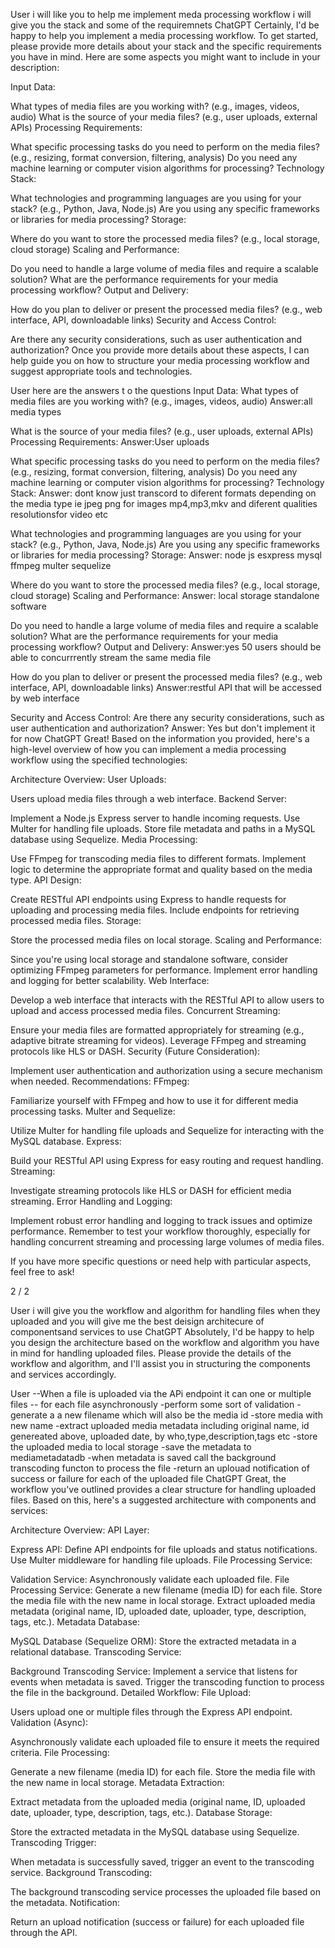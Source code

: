 

User
i will like you to help me implement meda processing workflow i will give you the stack and some of the requiremnets
ChatGPT
Certainly, I'd be happy to help you implement a media processing workflow. To get started, please provide more details about your stack and the specific requirements you have in mind. Here are some aspects you might want to include in your description:

Input Data:

What types of media files are you working with? (e.g., images, videos, audio)
What is the source of your media files? (e.g., user uploads, external APIs)
Processing Requirements:

What specific processing tasks do you need to perform on the media files? (e.g., resizing, format conversion, filtering, analysis)
Do you need any machine learning or computer vision algorithms for processing?
Technology Stack:

What technologies and programming languages are you using for your stack? (e.g., Python, Java, Node.js)
Are you using any specific frameworks or libraries for media processing?
Storage:

Where do you want to store the processed media files? (e.g., local storage, cloud storage)
Scaling and Performance:

Do you need to handle a large volume of media files and require a scalable solution?
What are the performance requirements for your media processing workflow?
Output and Delivery:

How do you plan to deliver or present the processed media files? (e.g., web interface, API, downloadable links)
Security and Access Control:

Are there any security considerations, such as user authentication and authorization?
Once you provide more details about these aspects, I can help guide you on how to structure your media processing workflow and suggest appropriate tools and technologies.

User
here are the answers t o the questions 
Input Data:
What types of media files are you working with? (e.g., images, videos, audio)
Answer:all media types

What is the source of your media files? (e.g., user uploads, external APIs)
Processing Requirements:
Answer:User uploads

What specific processing tasks do you need to perform on the media files? (e.g., resizing, format conversion, filtering, analysis)
Do you need any machine learning or computer vision algorithms for processing?
Technology Stack:
Answer: dont know just transcord to diferent formats depending on the media type ie jpeg png for images mp4,mp3,mkv  and diferent qualities resolutionsfor video etc

What technologies and programming languages are you using for your stack? (e.g., Python, Java, Node.js)
Are you using any specific frameworks or libraries for media processing?
Storage:
Answer: node js esxpress mysql ffmpeg multer sequelize

Where do you want to store the processed media files? (e.g., local storage, cloud storage)
Scaling and Performance:
Answer: local storage standalone software

Do you need to handle a large volume of media files and require a scalable solution?
What are the performance requirements for your media processing workflow?
Output and Delivery:
Answer:yes 50 users should be able to concurrrently stream the same media file


How do you plan to deliver or present the processed media files? (e.g., web interface, API, downloadable links)
Answer:restful API that will be accessed by web interface

Security and Access Control:
Are there any security considerations, such as user authentication and authorization?
 Answer: Yes but don't implement it for now
ChatGPT
Great! Based on the information you provided, here's a high-level overview of how you can implement a media processing workflow using the specified technologies:

Architecture Overview:
User Uploads:

Users upload media files through a web interface.
Backend Server:

Implement a Node.js Express server to handle incoming requests.
Use Multer for handling file uploads.
Store file metadata and paths in a MySQL database using Sequelize.
Media Processing:

Use FFmpeg for transcoding media files to different formats.
Implement logic to determine the appropriate format and quality based on the media type.
API Design:

Create RESTful API endpoints using Express to handle requests for uploading and processing media files.
Include endpoints for retrieving processed media files.
Storage:

Store the processed media files on local storage.
Scaling and Performance:

Since you're using local storage and standalone software, consider optimizing FFmpeg parameters for performance.
Implement error handling and logging for better scalability.
Web Interface:

Develop a web interface that interacts with the RESTful API to allow users to upload and access processed media files.
Concurrent Streaming:

Ensure your media files are formatted appropriately for streaming (e.g., adaptive bitrate streaming for videos).
Leverage FFmpeg and streaming protocols like HLS or DASH.
Security (Future Consideration):

Implement user authentication and authorization using a secure mechanism when needed.
Recommendations:
FFmpeg:

Familiarize yourself with FFmpeg and how to use it for different media processing tasks.
Multer and Sequelize:

Utilize Multer for handling file uploads and Sequelize for interacting with the MySQL database.
Express:

Build your RESTful API using Express for easy routing and request handling.
Streaming:

Investigate streaming protocols like HLS or DASH for efficient media streaming.
Error Handling and Logging:

Implement robust error handling and logging to track issues and optimize performance.
Remember to test your workflow thoroughly, especially for handling concurrent streaming and processing large volumes of media files.

If you have more specific questions or need help with particular aspects, feel free to ask!


2 / 2

User
i will give you the workflow and algorithm for handling files when they uploaded and you will give me the best deisign architecure of componentsand services to use
ChatGPT
Absolutely, I'd be happy to help you design the architecture based on the workflow and algorithm you have in mind for handling uploaded files. Please provide the details of the workflow and algorithm, and I'll assist you in structuring the components and services accordingly.

User
--When a file is uploaded via the APi endpoint it can one or multiple files
-- for each file asynchronously
      -perform some sort of validation
      -generate a a new filename which will also be the media id
      -store media with new name
      -extract uploaded media metadata including original name, id genereated above, uploaded date, by who,type,description,tags etc
      -store the uploaded media to local storage
      -save the metadata to mediametadatadb
      -when metadata is saved call the background transcoding functon to process the file
      -return an uplouad notification of success or failure for each of the uploaded file
ChatGPT
Great, the workflow you've outlined provides a clear structure for handling uploaded files. Based on this, here's a suggested architecture with components and services:

Architecture Overview:
API Layer:

Express API:
Define API endpoints for file uploads and status notifications.
Use Multer middleware for handling file uploads.
File Processing Service:

Validation Service:
Asynchronously validate each uploaded file.
File Processing Service:
Generate a new filename (media ID) for each file.
Store the media file with the new name in local storage.
Extract uploaded media metadata (original name, ID, uploaded date, uploader, type, description, tags, etc.).
Metadata Database:

MySQL Database (Sequelize ORM):
Store the extracted metadata in a relational database.
Transcoding Service:

Background Transcoding Service:
Implement a service that listens for events when metadata is saved.
Trigger the transcoding function to process the file in the background.
Detailed Workflow:
File Upload:

Users upload one or multiple files through the Express API endpoint.
Validation (Async):

Asynchronously validate each uploaded file to ensure it meets the required criteria.
File Processing:

Generate a new filename (media ID) for each file.
Store the media file with the new name in local storage.
Metadata Extraction:

Extract metadata from the uploaded media (original name, ID, uploaded date, uploader, type, description, tags, etc.).
Database Storage:

Store the extracted metadata in the MySQL database using Sequelize.
Transcoding Trigger:

When metadata is successfully saved, trigger an event to the transcoding service.
Background Transcoding:

The background transcoding service processes the uploaded file based on the metadata.
Notification:

Return an upload notification (success or failure) for each uploaded file through the API.
